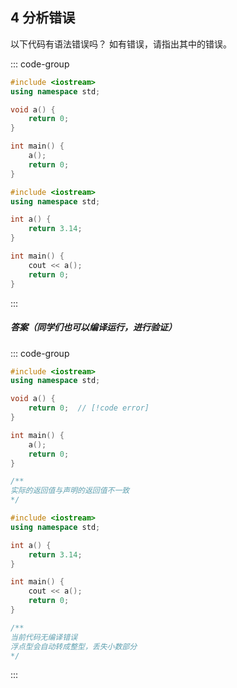 ## 4 分析错误

以下代码有语法错误吗？ 如有错误，请指出其中的错误。

::: code-group

```cpp [代码1]
#include <iostream>
using namespace std;

void a() {
    return 0;
}

int main() {
    a();
    return 0;
}
```

```cpp [代码2]
#include <iostream>
using namespace std;

int a() {
    return 3.14;
}

int main() {
    cout << a();
    return 0;
}
```

:::

##### 答案（同学们也可以编译运行，进行验证）

<PasswordProtected>

::: code-group

```cpp [代码1]
#include <iostream>
using namespace std;

void a() {
    return 0;  // [!code error]
}

int main() {
    a();
    return 0;
}

/**
实际的返回值与声明的返回值不一致
*/
```

```cpp [代码2]
#include <iostream>
using namespace std;

int a() {
    return 3.14;
}

int main() {
    cout << a();
    return 0;
}

/**
当前代码无编译错误
浮点型会自动转成整型，丢失小数部分
*/
```

:::

</PasswordProtected>